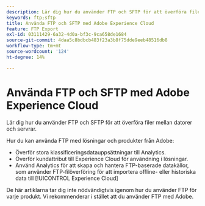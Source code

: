 ```yaml
---
description: Lär dig hur du använder FTP och SFTP för att överföra filer mellan datorer och servrar.
keywords: ftp;sftp
title: Använda FTP och SFTP med Adobe Experience Cloud
feature: FTP Export
exl-id: 03111429-6a32-4d0a-bf3c-9ca658de1684
source-git-commit: 4daa5c8bdbcb483f23a3b8f75dde9eeb48516db8
workflow-type: tm+mt
source-wordcount: '124'
ht-degree: 14%

---
```


# Använda FTP och SFTP med Adobe Experience Cloud

Lär dig hur du använder FTP och SFTP för att överföra filer mellan datorer och servrar.

Hur du kan använda FTP med lösningar och produkter från Adobe:

* Överför stora klassificeringsdatauppsättningar till Analytics.
* Överför kundattribut till Experience Cloud för användning i lösningar.
* Använd Analytics för att skapa och hantera FTP-baserade datakällor, som använder FTP-filöverföring för att importera offline- eller historiska data till [!UICONTROL Experience Cloud]

De här artiklarna tar dig inte nödvändigtvis igenom hur du använder FTP för varje produkt. Vi rekommenderar i stället att du använder FTP med Adobe.
